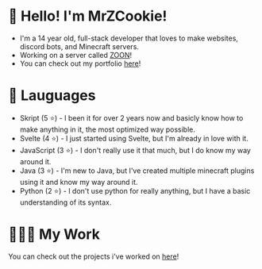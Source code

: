 # 👋 Hello! I'm MrZCookie!

- I'm a 14 year old, full-stack developer that loves to make websites, discord bots, and Minecraft servers.
- Working on a server called [ZOON](https://discord.gg/JredM9DZNp)! 
- You can check out my portfolio [here](https://mrzcookie.com/)!

# 📄 Lauguages

- Skript (5 ⭐) - I been it for over 2 years now and basicly know how to make anything in it, the most optimized way possible.
- Svelte (4 ⭐) - I just started using Svelte, but I'm already in love with it.
- JavaScript (3 ⭐) - I don't really use it that much, but I do know my way around it.
- Java (3 ⭐) - I'm new to Java, but I've created multiple minecraft plugins using it and know my way around it.
- Python (2 ⭐) - I don't use python for really anything, but I have a basic understanding of its syntax.

# 👨🏼‍💻 My Work
You can check out the projects i've worked on [here](https://mrzcookie.com/projects)!
